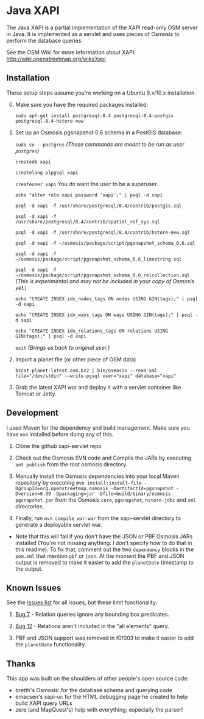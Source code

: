 Java XAPI
=========

The Java XAPI is a partial implementation of the XAPI read-only OSM server in Java.
It is implemented as a servlet and uses pieces of Osmosis to perform the database
queries.

See the OSM Wiki for more information about XAPI: http://wiki.openstreetmap.org/wiki/Xapi

Installation
------------

These setup steps assume you're working on a Ubuntu 9.x/10.x installation.

0. Make sure you have the required packages installed:

    `sudo apt-get install postgresql-8.4 postgresql-8.4-postgis postgresql-8.4-hstore-new`

1. Set up an Osmosis pgsnapshot 0.6 schema in a PostGIS database:

    `sudo su - postgres` *(These commands are meant to be run as user `postgres`)*

    `createdb xapi`
    
    `createlang plpgsql xapi`
    
    `createuser xapi` You *do* want the user to be a superuser.
    
    `echo "alter role xapi password 'xapi';" | psql -d xapi`
    
    `psql -d xapi -f /usr/share/postgresql/8.4/contrib/postgis.sql`
    
    `psql -d xapi -f /usr/share/postgresql/8.4/contrib/spatial_ref_sys.sql`
    
    `psql -d xapi -f /usr/share/postgresql/8.4/contrib/hstore-new.sql`
    
    `psql -d xapi -f ~/osmosis/package/script/pgsnapshot_schema_0.6.sql`
    
    `psql -d xapi -f ~/osmosis/package/script/pgsnapshot_schema_0.6_linestring.sql`

    `psql -d xapi -f ~/osmosis/package/script/pgsnapshot_schema_0.6_relcollection.sql` *(This is experimental and may not be included in your copy of Osmosis yet.)*
    
    `echo "CREATE INDEX idx_nodes_tags ON nodes USING GIN(tags);" | psql -d xapi`
    
    `echo "CREATE INDEX idx_ways_tags ON ways USING GIN(tags);" | psql -d xapi`

    `echo "CREATE INDEX idx_relations_tags ON relations USING GIN(tags);" | psql -d xapi`

    `exit` *(Brings us back to original user.)*

2. Import a planet file (or other piece of OSM data)
   
    `bzcat planet-latest.osm.bz2 | bin/osmosis --read-xml file="/dev/stdin" --write-pgsql user="xapi" database="xapi"`

3. Grab the latest XAPI war and deploy it with a servlet container like Tomcat or Jetty.

Development
-----------

I used Maven for the dependency and build management. Make sure you have `mvn` installed before
doing any of this.

1. Clone the github xapi-servlet repo

2. Check out the Osmosis SVN code and Compile the JARs by executing `ant publish` from the root
osmosis directory.

3. Manually install the Osmosis dependencies into your local Maven repository by executing `mvn install:install-file -DgroupId=org.openstreetmap.osmosis -DartifactId=pgsnapshot -Dversion=0.39 -Dpackaging=jar -Dfile=build/binary/osmosis-pgsnapshot.jar` from the Osmosis `core`, `pgsnapshot`, `hstore-jdbc`
and `xml` directories.

4. Finally, run `mvn compile war:war` from the xapi-servlet directory to generate a
deployable servlet war.

 - Note that this will fail if you don't have the JSON or PBF Osmosis JARs installed (You're not missing anything: I don't specify how to do that in this readme). To fix that, comment out the two `dependency` blocks in the `pom.xml` that mention `pbf` or `json`. At the moment the PBF and JSON output is removed to make it easier to add the `planetDate` timestamp to the output.

Known Issues
------------

See the [issues list](https://github.com/iandees/xapi-servlet/issues) for all issues, but these limit functionality:

1. [Bug 7](https://github.com/iandees/xapi-servlet/issues/7) - Relation queries ignore any bounding box predicates.

2. [Bug 12](https://github.com/iandees/xapi-servlet/issues/12) - Relations aren't included in the "all elements" query.

3. PBF and JSON support was removed in f0f003 to make it easier to add the `planetDate` functionality.

Thanks
------

This app was built on the shoulders of other people's open source code:

- bretth's Osmosis: for the database schema and querying code
- emacsen's xapi-ui: for the HTML debugging page he created to help build XAPI query URLs
- zere (and MapQuest's) help with everything; especially the parser!
